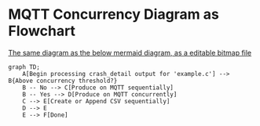 # MQTT Concurrency Diagram as Flowchart <!-- omit in toc -->

[The same diagram as the below mermaid diagram, as a editable bitmap file](mqtt-concurrncy.drawio.png)

```mermaid
graph TD;
    A[Begin processing crash_detail output for 'example.c'] --> B{Above concurrency threshold?}
    B -- No --> C[Produce on MQTT sequentially]
    B -- Yes --> D[Produce on MQTT concurrently]
    C --> E[Create or Append CSV sequentially]
    D --> E
    E --> F[Done]
```
